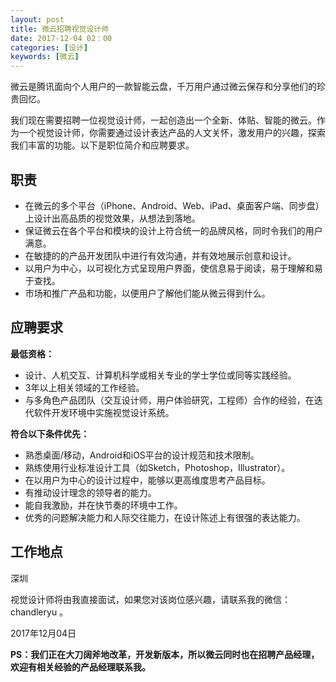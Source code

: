 ```yaml
---
layout: post
title: 微云招聘视觉设计师
date: 2017-12-04 02：00
categories: [设计]
keywords: [微云]
---
```


微云是腾讯面向个人用户的一款智能云盘，千万用户通过微云保存和分享他们的珍贵回忆。

我们现在需要招聘一位视觉设计师，一起创造出一个全新、体贴、智能的微云。作为一个视觉设计师，你需要通过设计表达产品的人文关怀，激发用户的兴趣，探索我们丰富的功能。以下是职位简介和应聘要求。

## 职责

- 在微云的多个平台（iPhone、Android、Web、iPad、桌面客户端、同步盘）上设计出高品质的视觉效果，从想法到落地。
- 保证微云在各个平台和模块的设计上符合统一的品牌风格，同时令我们的用户满意。
- 在敏捷的的产品开发团队中进行有效沟通，并有效地展示创意和设计。
- 以用户为中心，以可视化方式呈现用户界面，使信息易于阅读，易于理解和易于查找。
- 市场和推广产品和功能，以便用户了解他们能从微云得到什么。

## 应聘要求

**最低资格：**

- 设计、人机交互、计算机科学或相关专业的学士学位或同等实践经验。
- 3年以上相关领域的工作经验。
- 与多角色产品团队（交互设计师，用户体验研究，工程师）合作的经验，在迭代软件开发环境中实施视觉设计系统。

**符合以下条件优先：**

- 熟悉桌面/移动，Android和iOS平台的设计规范和技术限制。
- 熟练使用行业标准设计工具（如Sketch，Photoshop，Illustrator）。
- 在以用户为中心的设计过程中，能够以更高维度思考产品目标。
- 有推动设计理念的领导者的能力。
- 能自我激励，并在快节奏的环境中工作。
- 优秀的问题解决能力和人际交往能力，在设计陈述上有很强的表达能力。

## 工作地点

深圳

视觉设计师将由我直接面试，如果您对该岗位感兴趣，请联系我的微信：chandleryu 。

2017年12月04日

**PS：我们正在大刀阔斧地改革，开发新版本，所以微云同时也在招聘产品经理，欢迎有相关经验的产品经理联系我。**